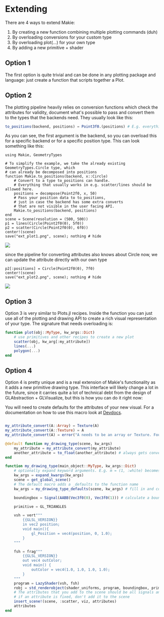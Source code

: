# Extending

There are 4 ways to extend Makie:

1) By creating a new function combining multiple plotting commands (duh)
2) By overloading conversions for your custom type
3) By overloading plot(...) for your own type
4) By adding a new primitive + shader

## Option 1

The first option is quite trivial and can be done in any plotting package and language:
just create a function that scripts together a Plot.

## Option 2

The plotting pipeline heavily relies on conversion functions which check the attributes for validity,
document what's possible to pass and convert them to the types that the backends need.
They usually look like this:

```julia
to_positions(backend, positions) = Point3f0.(positions) # E.g. everything that can be converted to a Point
```

As you can see, the first argument is the backend, so you can overload this for a specific backend
or for a specific position type.
This can look something like this:

```@example to_position
using Makie, GeometryTypes

# To simplify the example, we take the already existing GeometryTypes.Circle type, which
# can already be decomposed into positions
function Makie.to_positions(backend, x::Circle)
    # Convert to a type to_positions can handle.
    # Everything that usually works in e.g. scatter/lines should be allowed here.
    positions = decompose(Point2f0, x, 50)
    # Pass your position data to to_positions,
    # just in case the backend has some extra converts
    # that are not visible in the user facing API.
    Makie.to_positions(backend, positions)
end
scene = Scene(resolution = (500, 500))
p1 = lines(Circle(Point2f0(0), 5f0))
p2 = scatter(Circle(Point2f0(0), 6f0))
center!(scene)
save("ext_plot1.png", scene); nothing # hide
```
![](ext_plot1.png)

since the pipeline for converting attributes also knows about Circle now,
we can update the attribute directly with our own type

```@example to_position
p2[:positions] = Circle(Point2f0(0), 7f0)
center!(scene)
save("ext_plot2.png", scene); nothing # hide
```
![](ext_plot2.png)

## Option 3

Option 3 is very similar to Plots.jl recipes.
Inside the function you can just use all of the plotting and drawing API to create
a rich visual representation of your type.
The signature that needs overloading is:

```julia
function plot(obj::MyType, kw_args::Dict)
    # use primitives and other recipes to create a new plot
    scatter(obj, kw_arg[:my_attribute])
    lines(...)
    polygon(...)
end
```

## Option 4

Option 4 is pretty unique and is a real extension of Makie's functionality as it
adds a new primitive drawing type.
This interface will likely change a lot in the future, since it carries quite a lot of
technical debt from the design of GLAbstraction + GLVisualize, but this is how you can do it right now:

You will need to create defaults for the attributes of your new visual.
For a documentation on how to use this macro look at [Devdocs](@ref).

```julia

my_attribute_convert(A::Array) = Texture(A)
my_attribute_convert(A::Texture) = A
my_attribute_convert(A) = error("A needs to be an array or Texture. Found: $(typeof(A))")

@default function my_drawing_type(scene, kw_args)
    my_attribute = my_attribute_convert(my_attribute)
    another_attribute = to_float(another_attribute) # always gets converted to Float32
end

function my_drawing_type(main_object::MyType, kw_args::Dict)
    # optionally expand keyword arguments. E.g. m = (1, :white) becomes markersize = 1, markercolor = :white
    kw_args = expand_kwargs(kw_args)
    scene = get_global_scene()
    # The default macro adds a _defaults to the function name
    kw_args = my_drawing_type_defaults(scene, kw_args) # fill in and convert attributes

    boundingbox = Signal(AABB(Vec3f0(0), Vec3f0(1))) # calculate a boundingbox from your data

    primitive = GL_TRIANGLES

    vsh = vert"""
        {{GLSL_VERSION}}
        in vec2 position;
        void main(){
            gl_Position = vec4(position, 0, 1.0);
        }
    """

    fsh = frag"""
        {{GLSL_VERSION}}
        out vec4 outColor;
        void main() {
            outColor = vec4(1.0, 1.0, 1.0, 1.0);
        }
    """
    program = LazyShader(vsh, fsh)
    robj = std_renderobject(shader_uniforms, program, boundingbox, primitive, nothing)
    # The attributes that you add to the scene should be all signals and all editable.
    # if an attribute is fixed, don't add it to the scene
    insert_scene!(scene, :scatter, viz, attributes)
    attributes
end

```
